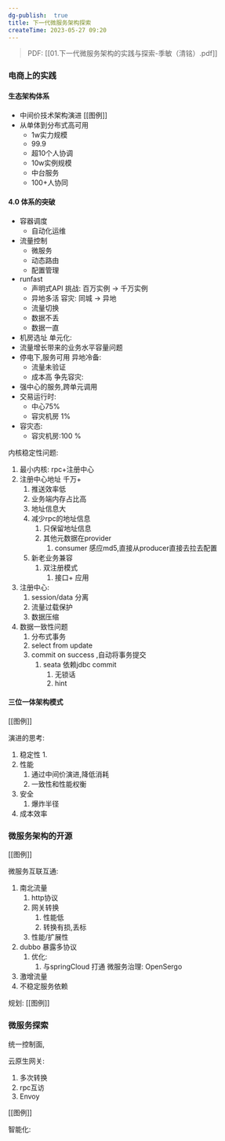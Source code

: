 ```yaml
---
dg-publish:  true
title: 下一代微服务架构探索
createTime: 2023-05-27 09:20  
---
```


> PDF:  [[01.下一代微服务架构的实践与探索-季敏（清铭）.pdf]]

### 电商上的实践

#### 生态架构体系

- 中间价技术架构演进
[[图例]]
- 从单体到分布式高可用
	- 1w实力规模
	- 99.9
	- 超10个人协调
	- 10w实例规模
	- 中台服务
	- 100+人协同
#### 4.0 体系的突破
- 容器调度
	- 自动化运维
- 流量控制
	- 微服务
	- 动态路由
	- 配置管理
- runfast
	- 声明式API
挑战:
 百万实例 -> 千万实例
	 - 异地多活
容灾:
同城 -> 异地
	- 流量切换
	- 数据不丢
	- 数据一直
- 机房选址
单元化:
 - 流量增长带来的业务水平容量问题
 - 停电下,服务可用
异地冷备:
	- 流量未验证
	- 成本高
 争先容灾:
 - 强中心的服务,跨单元调用
 - 交易运行时:
	 - 中心75%
	 - 容灾机房 1%
- 容灾态:
	- 容灾机房:100 %

内核稳定性问题:
1. 最小内核:
		rpc+注册中心
1. 注册中心地址 千万+
	1. 推送效率低
	2. 业务端内存占比高
	3. 地址信息大
	4. 减少rpc的地址信息
		1. 只保留地址信息
		2. 其他元数据在provider
			1. consumer 感应md5,直接从producer直接去拉去配置
	5. 新老业务兼容
		1. 双注册模式
			1. 接口+ 应用
2. 注册中心:
	1. session/data 分离
	2. 流量过载保护
	3. 数据压缩
3. 数据一致性问题
	1. 分布式事务
	2. select from update
	3. commit on success ,自动将事务提交
		1. seata 依赖jdbc commit 
			1. 无锁话
			2. hint
#### 三位一体架构模式

[[图例]]

演进的思考:
1. 稳定性
	1. 
2. 性能
	1. 通过中间价演进,降低消耗
	2. 一致性和性能权衡
3. 安全
	1. 爆炸半径
4. 成本效率

### 微服务架构的开源

[[图例]]

微服务互联互通:

1. 南北流量
	1. http协议
	2. 网关转换
		1. 性能低
		2. 转换有损,丢标
	3. 性能/扩展性
2. dubbo 暴露多协议
	1. 优化:
		1. 与springCloud 打通
微服务治理: OpenSergo
1. 激增流量
2. 不稳定服务依赖

规划:
	[[图例]]
### 微服务探索

统一控制面,

云原生网关:
1. 多次转换
2. rpc互访
3. Envoy

[[图例]]

智能化:

